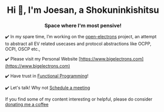 <h1 align="center">Hi 👋, I'm Joesan, a Shokuninkishitsu</h1>
<h3 align="center">Space where I'm most pensive!</h3>

:heavy_check_mark: In my spare time, I’m working on the [open-electrons](https://github.com/open-electrons) project, an attempt to abstract all EV related usecases and protocol abstractions like OCPP, OCPI, OSCP etc.,

:heavy_check_mark: Please visit my Personal Website [https://www.bigelectrons.com](https://www.bigelectrons.com)

:heavy_check_mark: Have trust in [Functional Programming](https://en.wikipedia.org/wiki/Functional_programming)!

:heavy_check_mark: Let's talk! Why not [Schedule a meeting](https://calendly.com/joesandech)

If you find some of my content interesting or helpful, please do consider [donating me a coffee](https://ko-fi.com/joesan)
